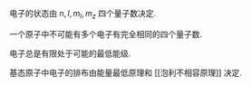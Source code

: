 电子的状态由 $n,l,m_l,m_z$ 四个量子数决定. 

一个原子中不可能有多个电子有完全相同的四个量子数. 

电子总是有限处于可能的最低能级. 

基态原子中电子的排布由能量最低原理和 [[泡利不相容原理]] 决定. 
